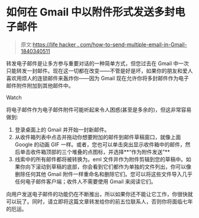 # 如何在 Gmail 中以附件形式发送多封电子邮件

> 原文:[https://life hacker . com/how-to-send-multiple-email-in-Gmail-1840340511](https://lifehacker.com/how-to-send-multiple-emails-as-attachments-in-gmail-1840340511)

转发电子邮件是让多方参与重要对话的一种简单方式，但您过去在 Gmail 中一次只能转发一封邮件。现在这一切都在改变——不管是好是坏，如果你的朋友和爱人喜欢用烦人的连锁邮件来轰炸你——因为 Gmail 现在允许你将多封邮件作为电子邮件附件附加到其他邮件中。

Watch

将电子邮件作为电子邮件附件可能听起来令人困惑(甚至是多余的)，但这非常容易做到:

1.  登录桌面上的 Gmail 并开始一封新邮件。
2.  从收件箱列表中点击并拖动你想要附加的邮件到邮件草稿窗口，就像上面 Google 的动画 GIF 一样。或者，您也可以单击突出显示收件箱中的邮件，然后单击收件箱顶部的三个堆叠的点图标，并选择**“作为附件发送”**
3.  线索中的所有邮件都将被转换为。eml 文件并作为附件剪辑到您的草稿中。如果你向下滚动到草稿的底部，你会看到它们都作为单独的文件列出，你可以像删除任何其他 Gmail 附件一样重命名和删除它们。您可以将这些文件导入几乎任何电子邮件客户端；收件人不需要使用 Gmail 来阅读它们。

向用户发送电子邮件的功能仍在不断推出，所以如果你还不能让它工作，你很快就可以玩了。同时，请立即将这篇文章转发给你的前五位联系人，否则你将面临七年的厄运。